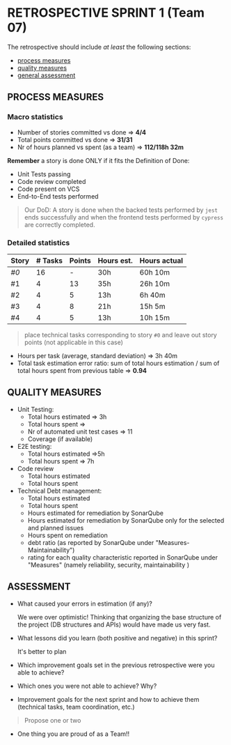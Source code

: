 RETROSPECTIVE SPRINT 1 (Team 07)
=====================================

The retrospective should include _at least_ the following sections:

- [process measures](#process-measures)
- [quality measures](#quality-measures)
- [general assessment](#assessment)

## PROCESS MEASURES 

### Macro statistics

- Number of stories committed vs done => **4/4**
- Total points committed vs done  => **31/31**
- Nr of hours planned vs spent (as a team) => **112/118h 32m**

**Remember**  a story is done ONLY if it fits the Definition of Done:

- Unit Tests passing
- Code review completed
- Code present on VCS
- End-to-End tests performed

> Our DoD: A story is done when the backed tests performed by `jest` ends successfully and when the frontend tests performed by `cypress` are correctly completed.

### Detailed statistics

| Story | # Tasks | Points | Hours est. | Hours actual |
| ----- | ------- | ------ | ---------- | ------------ |
| _#0_  | 16      | -      | 30h        | 60h 10m      |
| #1    | 4       | 13     | 35h        | 26h 10m      |
| #2    | 4       | 5      | 13h        | 6h 40m       |
| #3    | 4       | 8      | 21h        | 15h 5m       |
| #4    | 4       | 5      | 13h        | 10h 15m      |


> place technical tasks corresponding to story `#0` and leave out story points (not applicable in this case)

- Hours per task (average, standard deviation) => 3h 40m 
- Total task estimation error ratio: sum of total hours estimation / sum of total hours spent from previous table => **0.94**

  
## QUALITY MEASURES 

- Unit Testing:
  - Total hours estimated => 3h
  - Total hours spent =>
  - Nr of automated unit test cases  => 11
  - Coverage (if available)
- E2E testing:
  - Total hours estimated =>5h
  - Total hours spent => 7h
- Code review 
  - Total hours estimated 
  - Total hours spent
- Technical Debt management:
  - Total hours estimated 
  - Total hours spent
  - Hours estimated for remediation by SonarQube
  - Hours estimated for remediation by SonarQube only for the selected and planned issues 
  - Hours spent on remediation 
  - debt ratio (as reported by SonarQube under "Measures-Maintainability")
  - rating for each quality characteristic reported in SonarQube under "Measures" (namely reliability, security, maintainability )
  


## ASSESSMENT

- What caused your errors in estimation (if any)?

  We were over optimistic! Thinking that organizing the base structure of the project (DB structures and APIs) would have made us very fast.

- What lessons did you learn (both positive and negative) in this sprint?

  It's better to plan 

- Which improvement goals set in the previous retrospective were you able to achieve? 

- Which ones you were not able to achieve? Why?

- Improvement goals for the next sprint and how to achieve them (technical tasks, team coordination, etc.)

> Propose one or two

- One thing you are proud of as a Team!!
